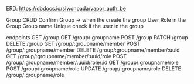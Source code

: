 ERD: https://dbdocs.io/siwonpada/vapor_auth_be

Group CRUD
Confirm Group -> when the create the group
User Role in the Group
Group name Unique
check if the user in the group

endpoints
GET /group
GET /group/:groupname
POST /group
PATCH /group
DELETE /group
GET /group/:groupname/member
POST /group/:groupname/member
DELETE /group/:groupname/member/:uuid
GET /group/:groupname/member/:uuid/role
POST /group/:groupname/member/:uuid/role/:id
GET /group/:groupname/role
POST /group/:groupname/role
UPDATE /group/:groupname/role
DELETE /group/:groupname/role

